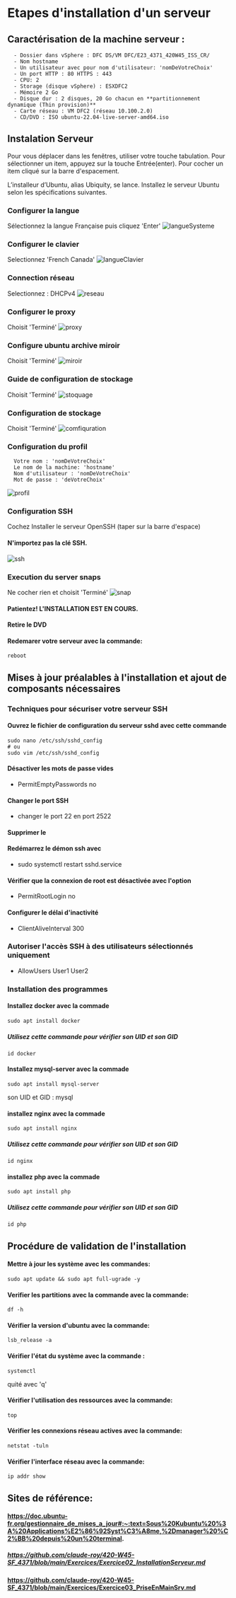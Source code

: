 # Etapes d'installation d'un serveur

## Caractérisation de la machine serveur :

      - Dossier dans vSphere : DFC DS/VM DFC/E23_4371_420W45_ISS_CR/
      - Nom hostname
      - Un utilisateur avec pour nom d'utilisateur: 'nomDeVotreChoix'
      - Un port HTTP : 80 HTTPS : 443
      - CPU: 2
      - Storage (disque vSphere) : ESXDFC2
      - Mémoire 2 Go
      - Disque dur : 2 disques, 20 Go chacun en **partitionnement dynamique (Thin provision)**
      - Carte réseau : VM DFC2 (réseau 10.100.2.0)
      - CD/DVD : ISO ubuntu-22.04-live-server-amd64.iso

## Instalation Serveur
Pour vous déplacer dans les fenêtres, utiliser votre touche tabulation. Pour sélectionner un item, appuyez sur la touche Entrée(enter). Pour cocher un item cliqué sur la barre d'espacement.

L’installeur d’Ubuntu, alias Ubiquity, se lance. Installez le serveur Ubuntu selon les spécifications suivantes.

### Configurer la langue
Sélectionnez la langue Française puis cliquez 'Enter'
![langueSysteme](https://github.com/Tenekeu0/ISS_TP1_TTT_MD/assets/86843996/22d462da-7d7b-4d86-b635-5b587b45d4e9)

### Configurer le clavier
Selectionnez 'French Canada'
![langueClavier](https://github.com/Tenekeu0/ISS_TP1_TTT_MD/assets/86843996/46845cec-4086-4fba-ad24-5d2b9538c3dd)

### Connection réseau
Selectionnez : DHCPv4
![reseau](https://github.com/Tenekeu0/ISS_TP1_TTT_MD/assets/86843996/360d08d8-26ad-4807-aed4-35dd762174b0)

### Configurer le proxy
Choisit 'Terminé'
![proxy](https://github.com/Tenekeu0/ISS_TP1_TTT_MD/assets/86843996/4dff2853-ca82-48f9-9628-7588a5ffe395)

### Configure ubuntu archive miroir
Choisit 'Terminé'
![miroir](https://github.com/Tenekeu0/ISS_TP1_TTT_MD/assets/86843996/4e5ecf7c-9238-411a-bd67-ebfa4ad2ae81)

### Guide de configuration de stockage
Choisit 'Terminé'
![stoquage](https://github.com/Tenekeu0/ISS_TP1_TTT_MD/assets/86843996/c2dc63c4-86ca-4be1-861a-dd13f09d1cda)

### Configuration de stockage 
Choisit 'Terminé'
![comfiquration](https://github.com/Tenekeu0/ISS_TP1_TTT_MD/assets/86843996/7a56147d-b612-4717-8235-033de552d6cd)

### Configuration du profil

      Votre nom : 'nomDeVotreChoix'
      Le nom de la machine: 'hostname'
      Nom d'utilisateur : 'nomDeVotreChoix'
      Mot de passe : 'deVotreChoix'

![profil](https://github.com/Tenekeu0/ISS_TP1_TTT_MD/assets/86843996/5c730b9f-dd70-4f84-950c-0aff04920b4f)

### Configuration SSH 
Cochez Installer le serveur OpenSSH (taper sur la barre d'espace)

#### N'importez pas la clé SSH.
![ssh](https://github.com/Tenekeu0/ISS_TP1_TTT_MD/assets/86843996/f4cc67f8-8135-4963-8254-229ff599d274)


### Execution du server snaps
Ne cocher rien et choisit 'Terminé'
![snap](https://github.com/Tenekeu0/ISS_TP1_TTT_MD/assets/86843996/f5632f8e-e0d5-4119-b5ff-f5f66d3453e8)

#### Patientez! L'INSTALLATION EST EN COURS.

#### Retire le DVD

#### Redemarer votre serveur avec la commande:
```
reboot
```
## Mises à jour préalables à l'installation et ajout de composants nécessaires
### Techniques pour sécuriser votre serveur SSH
#### Ouvrez le fichier de configuration du serveur sshd avec cette commande
```
sudo nano /etc/ssh/sshd_config
# ou
sudo vim /etc/ssh/sshd_config
```
#### Désactiver les mots de passe vides 
  - PermitEmptyPasswords no
#### Changer le port SSH
  - changer le port 22 en port 2522 
#### Supprimer le #
#### Redémarrez le démon ssh avec
  - sudo systemctl restart sshd.service
#### Vérifier que la connexion de root est désactivée avec l'option 
  - PermitRootLogin no
#### Configurer le délai d'inactivité
  - ClientAliveInterval 300
### Autoriser l'accès SSH à des utilisateurs sélectionnés uniquement
  - AllowUsers User1 User2
 
### Installation des programmes
#### Installez docker avec la commade
```
sudo apt install docker
```
##### Utilisez cette commande pour vérifier son UID et son GID
```
id docker
```
#### Installez mysql-server avec  la commade
```
sudo apt install mysql-server
```
son UID et GID : mysql

#### installez nginx avec  la commade
```
sudo apt install nginx
```
##### Utilisez cette commande pour vérifier son UID et son GID
```
id nginx
```
#### installez php avec  la commade
```
sudo apt install php
```
##### Utilisez cette commande pour vérifier son UID et son GID
```
id php
```

## Procédure de validation de l'installation

#### Mettre à jour les système avec les commandes:
```
sudo apt update && sudo apt full-ugrade -y
```

#### Verifier les partitions avec la commande avec la commande: 
```
df -h
```
#### Vérifier la version d'ubuntu avec la commande: 
```
lsb_release -a
```
#### Vérifier l'état du système avec la commande : 
```
systemctl 
```
quité avec 'q'
#### Vérifier l'utilisation des ressources avec la commande: 
```
top
```
#### Vérifier les connexions réseau actives avec la commande: 
```
netstat -tuln
```
#### Vérifier l'interface réseau avec la commande: 
```
ip addr show
```

## Sites de référence:
#### https://doc.ubuntu-fr.org/gestionnaire_de_mises_a_jour#:~:text=Sous%20Kubuntu%20%3A%20Applications%E2%86%92Syst%C3%A8me,%2Dmanager%20%C2%BB%20depuis%20un%20terminal.
##### https://github.com/claude-roy/420-W45-SF_4371/blob/main/Exercices/Exercice02_InstallationServeur.md
#### https://github.com/claude-roy/420-W45-SF_4371/blob/main/Exercices/Exercice03_PriseEnMainSrv.md
